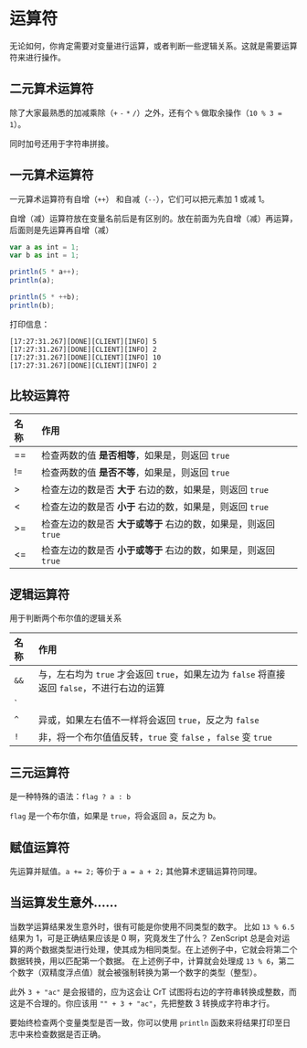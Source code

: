 # 运算符

无论如何，你肯定需要对变量进行运算，或者判断一些逻辑关系。这就是需要运算符来进行操作。

## 二元算术运算符

除了大家最熟悉的加减乘除（`+` `-` `*` `/`）之外，还有个 `%` 做取余操作（`10 % 3 = 1`）。

同时加号还用于字符串拼接。

## 一元算术运算符

一元算术运算符有自增（`++`） 和自减（`--`），它们可以把元素加 1 或减 1。

自增（减）运算符放在变量名前后是有区别的。放在前面为先自增（减）再运算，后面则是先运算再自增（减）

```javascript
var a as int = 1;
var b as int = 1;

println(5 * a++);
println(a);

println(5 * ++b);
println(b);
```

打印信息：

```text
[17:27:31.267][DONE][CLIENT][INFO] 5
[17:27:31.267][DONE][CLIENT][INFO] 2
[17:27:31.267][DONE][CLIENT][INFO] 10
[17:27:31.267][DONE][CLIENT][INFO] 2
```

## 比较运算符

| 名称 | 作用 |
| :--- | :--- |
| == | 检查两数的值 **是否相等**，如果是，则返回 `true` |
| != | 检查两数的值 **是否不等**，如果是，则返回 `true` |
| &gt; | 检查左边的数是否 **大于** 右边的数，如果是，则返回 `true` |
| &lt; | 检查左边的数是否 **小于** 右边的数，如果是，则返回 `true` |
| &gt;= | 检查左边的数是否 **大于或等于** 右边的数，如果是，则返回 `true` |
| &lt;= | 检查左边的数是否 **小于或等于** 右边的数，如果是，则返回 `true` |

## 逻辑运算符

用于判断两个布尔值的逻辑关系

| 名称 | 作用 |
| :--- | :--- |
| `&&` | 与，左右均为 `true` 才会返回 `true`，如果左边为 `false` 将直接返回 `false`，不进行右边的运算 |
| `||` | 或，左右只要有一个 `true` 才会返回 `true`，如果左边为 `true` 将直接返回 `true`，不进行右边的运算 |
| `^` | 异或，如果左右值不一样将会返回 `true`，反之为 `false` |
| `!` | 非，将一个布尔值值反转，`true` 变 `false` ，`false` 变 `true` |

## 三元运算符

是一种特殊的语法：`flag ? a : b`

`flag` 是一个布尔值，如果是 `true`，将会返回 a，反之为 b。

## 赋值运算符

先运算并赋值。`a += 2;` 等价于 `a = a + 2;` 其他算术逻辑运算符同理。

## 当运算发生意外……

当数学运算结果发生意外时，很有可能是你使用不同类型的数字。 比如 `13 % 6.5` 结果为 1，可是正确结果应该是 0 啊，究竟发生了什么？ ZenScript 总是会对运算的两个数据类型进行处理，使其成为相同类型。在上述例子中，它就会将第二个数据转换，用以匹配第一个数据。 在上述例子中，计算就会处理成 `13 % 6`，第二个数字（双精度浮点值）就会被强制转换为第一个数字的类型（整型）。

此外 `3 + "ac"` 是会报错的，应为这会让 CrT 试图将右边的字符串转换成整数，而这是不合理的。你应该用 `"" + 3 + "ac"`，先把整数 3 转换成字符串才行。

要始终检查两个变量类型是否一致，你可以使用 `println` 函数来将结果打印至日志中来检查数据是否正确。

